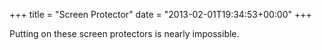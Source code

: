 +++
title = "Screen Protector"
date = "2013-02-01T19:34:53+00:00"
+++

Putting on these screen protectors is nearly impossible.
			
